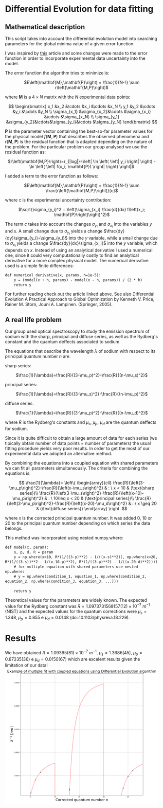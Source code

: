 # Differential Evolution for data fitting
## Mathematical description
This script takes into account the differential evolution model into searching parameters for the global minima value of a given error function.

I was inspired by [this](https://sci-hub.st/https://royalsocietypublishing.org/doi/abs/10.1098/rsta.1999.0469) article and some changes were made to the error function in order to incorporate experimental data uncertainty into the model.

The error function the algorithm tries to minimize is:
<p align=center>
  $E\left(\mathbf{M},\mathbf{P}\right) = \frac{1}{N-1} \sum r\left(\mathbf{M,P}\right)$
</p>

where $\mathbf{M}$ is a $4\times N$ matrix with the $N$ experimental data points:

<p align=center>
  $$
  \begin{bmatrix}
  x_1 &x_2 &\cdots &x_i &\cdots &x_N \\
  y_1 &y_2 &\cdots &y_i &\cdots &y_N \\
  \sigma_{x_1} &\sigma_{x_2}&\cdots &\sigma_{x_i} &\cdots &\sigma_{x_N} \\
  \sigma_{y_1} &\sigma_{y_2}&\cdots&\sigma_{y_i}&\cdots &\sigma_{y_N}
  \end{bmatrix}
  $$
</p>

$\mathbf{P}$ is the parameter vector containing the best-so-far parameter values for the physical model $f\left(\mathbf{M,P}\right)$ that describes the observed phenomena and $r\left(\mathbf{M,P}\right)$ is the residual function that is adapted depending on the nature of the problem.
For the particular problem our group analysed we use the residual function as:
<p align=center>
$r\left(\mathbf{M,P}\right)=r_{|log|}=\left| \ln \left( \left| y_i \right| \right) - \ln \left( \left| f(x_i; \mathbf{P}) \right| \right) \right|$
</p>

I added a term to the error function as follows:

<p align=center>
  $E\left(\mathbf{M},\mathbf{P}\right) = \frac{1}{N-1} \sum \frac{r\left(\mathbf{M,P}\right)}{c}$
</p>

where c is the experimental uncertainty contribution:
<p align=center>
  $\sqrt{\sigma_{y_i}^2 + \left(\sigma_{x_i} \frac{d}{dx} f\left(x_i; \mathbf{P}\right)\right)^2}$
</p>

The term $c$ takes into account the changes $\sigma_{y_i}$ and $\sigma_{x_i}$ into the variables $y$ and $x$. A small change due to $\sigma_{y_i}$ yields a change $\frac{dy}{dy}\sigma_{y_i}=\sigma_{y_i}$ into the $y$ variable, while a small change due to $\sigma_{x_i}$ yields a change $\frac{dy}{dx}\sigma_{x_i}$ into the $y$ variable, which depends on $x$.
Instead of using an analytical derivative I used a numerical one, since it could very computationally costly to find an analytical derivative for a more complex physical model. The numerical derivative used is a simple finite differences:
```
def numerical_derivative(x, params, h=1e-5):
    y = (model(x + h, params) - model(x - h, params)) / (2 * h)
    return y
```
For further reading check out the article linked above. See also Differential Evolution A Practical Approach to Global Optimization by Kenneth V. Price, Rainer M. Storn, Jouni A. Lampinen. (Springer, 2005).
## A real life problem
Our group used optical spectroscopy to study the emission spectrum of sodium with the sharp, principal and diffuse series, as well as the Rydberg's constant and the quantum deffects associated to sodium.

The equations that describe the wavelength $\lambda$ of sodium with respect to its principal quantum number $n$ are:

sharp series:
<p align=center>
    $\frac{1}{\lambda}=\frac{R}{(3-\mu_p)^2}-\frac{R}{(n-\mu_s)^2}$
</p>
principal series:
<p align=center>
    $\frac{1}{\lambda}=\frac{R}{(3-\mu_s)^2}-\frac{R}{(n-\mu_p)^2}$
</p>
diffuse series:
<p align=center>
    $\frac{1}{\lambda}=\frac{R}{(3-\mu_p)^2}-\frac{R}{(n-\mu_d)^2}$
</p>

where $R$ is the Rydberg's constants and $\mu_s$, $\mu_p$, $\mu_d$ are the quantum deffects for sodium.

Since it is quite difficult to obtain a large amount of data for each series (we tipically obtain number of data points = number of parameters) the usual fitting procedure yields very poor results. In order to get the most of our experimental data we adopted an alternative method.

By combining the equations into a coupled equation with shared parameters we can fit all parameters simultaneously. The criteria for combining the equations is:

<p align=center>
$$
    \frac{1}{\lambda}=
    \left\{ \begin{array}{cll}
    \frac{R}{\left(3-\mu_p\right)^2}-\frac{R}{\left(x-\mu_s\right)^2} & : \ x < 10 & (\text{sharp series})\\
    \frac{R}{\left(3-\mu_s\right)^2}-\frac{R}{\left((x-10)-\mu_p\right)^2} & : \ 10\leq x < 20 & (\text{principal series})\\
    \frac{R}{\left(3-\mu_p\right)^2}-\frac{R}{\left((x-20)-\mu_d\right)^2} & : \ x \geq 20 & (\text{diffuse series})
    \end{array} \right.
$$
</p>

where $x$ is the corrected principal quantum number. It was added $0$, $10$ or $20$ to the principal quantum number depending on which series the data belongs.

This method was incorporated using nested numpy.where:
```
def model(x, param):
    s, p, d, R = param
    y = np.where(x<10, R*(1/((3-p)**2) - 1/((x-s)**2)), np.where(x<20, R*(1/((3-s))**2 - 1/(x-10-p)**2), R*(1/((3-p)**2) - 1/((x-20-d)**2))))  
    # for multiple equation with shared parameters use nested np.where:
    # y = np.where(condition_1, equation_1, np.where(condition_2, equation_2, np.where(condition_3, equation_3, ...)))

    return y
```
Theoretical values for the parameters are widely known. The expected value for the Rydberg constant was $R=1.0973731568157 (12)\times10^{-7}$ $m^{-1}$ (NIST) and the expected values for the quantum corrections were $\mu_s=1.348$, $\mu_p=0.855$ e $\mu_d=0.0148$ (doi:10.1103/physreva.18.229).
# Results
We have obtained $R=1.09365 (81)\times 10^{-7}$ $m^{-1}$, $\mu_s=1.3686 (45)$, $\mu_p=0.87335 (36)$ e $\mu_d=0.0150(67)$ which are excelent results given the limitation of our data!
![alt text](https://github.com/TheAresius/Differential-Evolution-for-data-fitting/blob/main/graph.png?raw=true)
